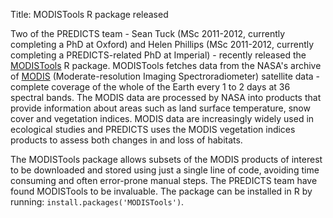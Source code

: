 Title: MODISTools R package released

Two of the PREDICTS team - Sean Tuck (MSc 2011-2012, currently
completing a PhD at Oxford) and Helen Phillips (MSc 2011-2012,
currently completing a PREDICTS-related PhD at Imperial) - recently
released the
[MODISTools](http://cran.r-project.org/web/packages/MODISTools/index.html) R package. MODISTools fetches data from the
NASA's archive of [MODIS](http://modis.gsfc.nasa.gov/)
(Moderate-resolution Imaging Spectroradiometer) satellite data -
complete coverage of the whole of the Earth every 1 to 2 days at 36
spectral bands. The MODIS data are processed by NASA into products that
provide information about areas such as land surface temperature, snow
cover and vegetation indices. MODIS data are increasingly widely used
in ecological studies and PREDICTS uses the MODIS vegetation indices
products to assess both changes in and loss of habitats.

The MODISTools package allows subsets of the MODIS products of interest
to be downloaded and stored using just a single line of code, avoiding
time consuming and often error-prone manual steps. The PREDICTS team
have found MODISTools to be invaluable. The package can be installed in
R by running: `install.packages('MODISTools')`.
